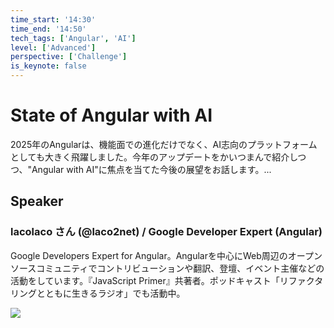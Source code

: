 ```yaml
---
time_start: '14:30'
time_end: '14:50'
tech_tags: ['Angular', 'AI']
level: ['Advanced']
perspective: ['Challenge']
is_keynote: false
---
```


# State of Angular with AI

2025年のAngularは、機能面での進化だけでなく、AI志向のプラットフォームとしても大きく飛躍しました。今年のアップデートをかいつまんで紹介しつつ、"Angular with AI"に焦点を当てた今後の展望をお話します。...

## Speaker

### lacolaco さん (@laco2net) / Google Developer Expert (Angular)

Google Developers Expert for Angular。Angularを中心にWeb周辺のオープンソースコミュニティでコントリビューションや翻訳、登壇、イベント主催などの活動をしています。『JavaScript Primer』共著者。ポッドキャスト「リファクタリングとともに生きるラジオ」でも活動中。

![](https://github.com/lacolaco.png)
